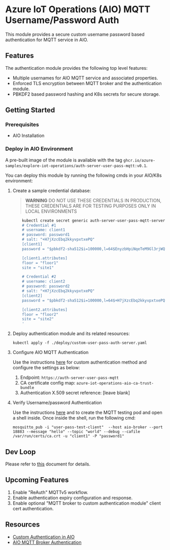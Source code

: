 # Azure IoT Operations (AIO) MQTT Username/Password Auth

This module provides a secure custom username password based authentication for MQTT service in AIO.

## Features

The authentication module provides the following top level features:

* Multiple usernames for AIO MQTT service and associated properties.
* Enforced TLS encryption between MQTT broker and the authentication module.
* PBKDF2 based password hashing and K8s secrets for secure storage.

## Getting Started

### Prerequisites

* AIO Installation

### Deploy in AIO Environment

A pre-built image of the module is available with the tag `ghcr.io/azure-samples/explore-iot-operations/auth-server-user-pass-mqtt:v0.1`.

You can deploy this module by running the following cmds in your AIO/K8s environment:

1. Create a sample credential database:
    > **WARNING** DO NOT USE THESE CREDENTIALS IN PRODUCTION, THESE CREDENTIALS ARE FOR TESTING PURPOSES ONLY IN LOCAL ENVIRONMENTS

    ```bash
        kubectl create secret generic auth-server-user-pass-mqtt-server-credentials -n azure-iot-operations --from-literal=passwords.toml='
        # Credential #1
        # username: client1
        # password: password1
        # salt: "+H7jXzcEbq2kkyvpxtxePQ"
        [client1]
        password = "$pbkdf2-sha512$i=100000,l=64$EnyzbHpiNqeTeM9Gl3rjWQ$Qc3MqYZ3Q49kz3Uh1Ia4A5UMDMlhxujgNjNYgpgVDDaiq13DP5IEM7gA7MbsU70RTGn5qHU9uis79LkLV5wkAg"

        [client1.attributes]
        floor = "floor1"
        site = "site1"

        # Credential #2
        # username: client2
        # password: password2
        # salt: "+H7jXzcEbq2kkyvpxtxePQ"
        [client2]
        password = "$pbkdf2-sha512$i=100000,l=64$+H7jXzcEbq2kkyvpxtxePQ$jTzW6fSesiuNRLMIkDDAzBEILk7iyyDZ3rjlEwQap4UJP4TaCR+EXQXNukO7qNJWlPPP8leNnJDCBgX/255Ezw"

        [client2.attributes]
        floor = "floor2"
        site = "site2"
        '
    ```

2. Deploy authentication module and its related resources:

    ```kubectl apply -f ./deploy/custom-user-pass-auth-server.yaml```

3. Configure AIO MQTT Authentication

    Use the instructions [here](https://learn.microsoft.com/en-us/azure/iot-operations/manage-mqtt-broker/howto-configure-authentication?tabs=portal#custom-authentication) for custom authentication method and configure the settings as below:

    1. Endpoint: `https://auth-server-user-pass-mqtt`
    2. CA certificate config map: `azure-iot-operations-aio-ca-trust-bundle`
    3. Authentication X.509 secret reference: [leave blank]

4. Verify Username/password Authentication

    Use the instructions [here](https://learn.microsoft.com/en-us/azure/iot-operations/manage-mqtt-broker/howto-test-connection?tabs=portal#connect-to-the-default-listener-inside-the-cluster) and to create the MQTT testing pod and open a shell inside. Once inside the shell, run the following cmd:

    `mosquitto_pub -i "user-pass-test-client"  --host aio-broker --port 18883 --message "hello" --topic "world" --debug --cafile /var/run/certs/ca.crt -u "client1" -P "password1"`

## Dev Loop

Please refer to [this](/docs/develoop.md) document for details.

## Upcoming Features

1. Enable "ReAuth" MQTTv5 workflow.
2. Enable authentication expiry configuration and response.
3. Enable optional "MQTT broker to custom authentication module" client cert authentication.

## Resources

* [Custom Authentication in AIO](https://github.com/Azure-Samples/explore-iot-operations/tree/main/samples/auth-server-template)
* [AIO MQTT Broker Authentication](https://learn.microsoft.com/en-us/azure/iot-operations/manage-mqtt-broker/howto-configure-authentication?tabs=portal)
